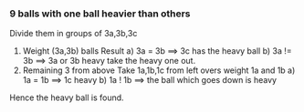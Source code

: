 ### 9 balls with one ball heavier than others 

Divide them in groups of 3a,3b,3c
1) Weight (3a,3b) balls 
Result
 a) 3a = 3b ==> 3c has the heavy ball 
 b) 3a != 3b ==> 3a or 3b heavy take the heavy one out.
2) Remaining 3 from above 
Take 1a,1b,1c from left overs weight 1a and 1b 
 a) 1a = 1b ==> 1c heavy 
 b) 1a ! 1b ==> the ball which goes down is heavy 

Hence the heavy ball is found.

